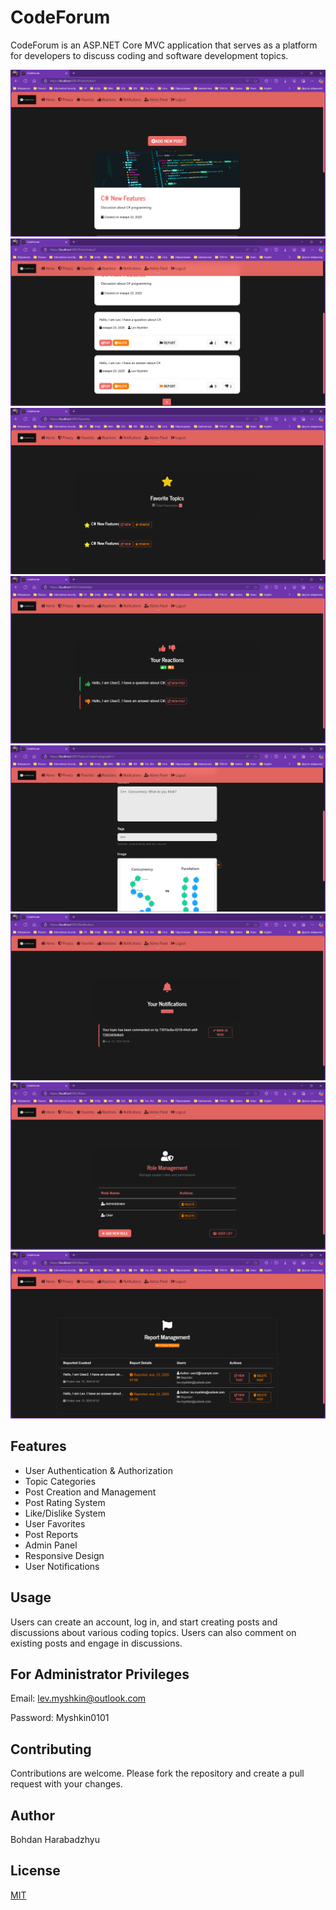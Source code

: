 # CodeForum

CodeForum is an ASP.NET Core MVC application that serves as a platform for developers to discuss coding and software development topics.


![Image 4](Screenshots/Screen4.png)
![Image 5](Screenshots/Screen5.png)
![Image 6](Screenshots/Screen6.png)
![Image 7](Screenshots/Screen7.png)
![Image 8](Screenshots/Screen8.png)
![Image 9](Screenshots/Screen9.png)
![Image 10](Screenshots/Screen10.png)
![Image 11](Screenshots/Screen11.png)

## Features

- User Authentication & Authorization
- Topic Categories
- Post Creation and Management
- Post Rating System
- Like/Dislike System
- User Favorites
- Post Reports
- Admin Panel
- Responsive Design
- User Notifications

## Usage
Users can create an account, log in, and start creating posts and discussions about various coding topics. Users can also comment on existing posts and engage in discussions.

## For Administrator Privileges
Email: lev.myshkin@outlook.com

Password: Myshkin0101

## Contributing
Contributions are welcome. Please fork the repository and create a pull request with your changes.

## Author

Bohdan Harabadzhyu

## License

[MIT](https://choosealicense.com/licenses/mit/)

